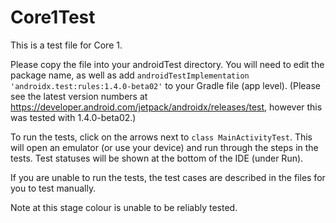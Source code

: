 # Core1Test

This is a test file for Core 1.

Please copy the file into your androidTest directory. You will need to edit the package name, as well as add `androidTestImplementation 'androidx.test:rules:1.4.0-beta02'` to your Gradle file (app level). (Please see the latest version numbers at https://developer.android.com/jetpack/androidx/releases/test, however this was tested with 1.4.0-beta02.)

To run the tests, click on the arrows next to `class MainActivityTest`. This will open an emulator (or use your device)  and run through the steps in the tests. Test statuses will be shown at the bottom of the IDE (under Run). 

If you are unable to run the tests, the test cases are described in the files for you to test manually.

Note at this stage colour is unable to be reliably tested.
